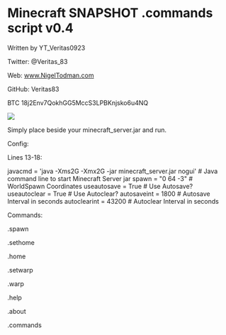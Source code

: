 # Minecraft SNAPSHOT .commands script v0.4

Written by YT_Veritas0923             

Twitter: @Veritas_83                  

Web: www.NigelTodman.com              

GitHub: Veritas83                     

BTC 18j2Env7QokhGG5MccS3LPBKnjsko6u4NQ

<img src="https://i.gyazo.com/d077b2df38ee707ec174223b10aeb6a6.png">


Simply place beside your minecraft_server.jar and run.


Config:

Lines 13-18:

javacmd = 'java -Xms2G -Xmx2G -jar minecraft_server.jar nogui' # Java command line to start Minecraft Server jar
spawn = "0 64 -3"  																						 # WorldSpawn Coordinates
useautosave = True 																						 # Use Autosave?
useautoclear = True 																					 # Use Autoclear?
autosaveint = 1800																					   # Autosave Interval in seconds
autoclearint = 43200																					 # Autoclear Interval in seconds


Commands:


.spawn

.sethome

.home

.setwarp

.warp

.help

.about

.commands
